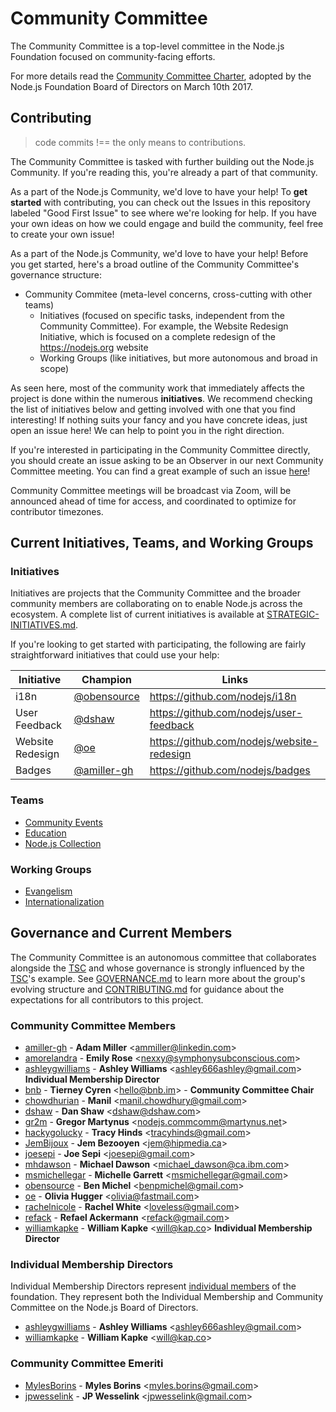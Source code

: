 # Community Committee

The Community Committee is a top-level committee in the Node.js Foundation focused on community-facing efforts.

For more details read the [Community Committee Charter](https://github.com/nodejs/community-committee/blob/master/GOVERNANCE.md), adopted by the Node.js Foundation Board of Directors on March 10th 2017.

## Contributing
> code commits !== the only means to contributions.

The Community Committee is tasked with further building out the Node.js Community. If you're reading this, you're already a part of that community.

As a part of the Node.js Community, we'd love to have your help! To **get started** with contributing, you can check out the Issues in this repository labeled "Good First Issue" to see where we're looking for help. If you have your own ideas on how we could engage and build the community, feel free to create your own issue!

As a part of the Node.js Community, we'd love to have your help! Before you get started, here's a broad outline of the Community Committee's governance structure:

- Community Commitee (meta-level concerns, cross-cutting with other teams)
  - Initiatives (focused on specific tasks, independent from the Community Committee). For example, the Website Redesign Initiative, which is focused on a complete redesign of the https://nodejs.org website
  - Working Groups (like initiatives, but more autonomous and broad in scope)

As seen here, most of the community work that immediately affects the project is done within the numerous __initiatives__. We recommend checking the list of initiatives below and getting involved with one that you find interesting! If nothing suits your fancy and you have concrete ideas, just open an issue here! We can help to point you in the right direction.

If you're interested in participating in the Community Committee directly, you should create an issue asking to be an Observer in our next Community Committee meeting. You can find a great example of such an issue [here](https://github.com/nodejs/community-committee/issues/142)!

Community Committee meetings will be broadcast via Zoom, will be announced ahead of time for access, and coordinated to optimize for contributor timezones.

## Current Initiatives, Teams, and Working Groups

### Initiatives
Initiatives are projects that the Community Committee and the broader community members are collaborating on to enable Node.js across the ecosystem. A complete list of current initiatives is available at [STRATEGIC-INITIATIVES.md](./STRATEGIC-INITIATIVES.md).

If you're looking to get started with participating, the following are fairly straightforward initiatives that could use your help:

| Initiative         | Champion                                     | Links                                                            |
|--------------------|----------------------------------------------|------------------------------------------------------------------|
| i18n               | [@obensource](https://github.com/obensource) | https://github.com/nodejs/i18n                                   |
| User Feedback      | [@dshaw](https://github.com/dshaw)           | https://github.com/nodejs/user-feedback                          |
| Website Redesign   | [@oe](https://github.com/oe)                 | https://github.com/nodejs/website-redesign                       |
| Badges             | [@amiller-gh](https://github.com/amiller-gh) | https://github.com/nodejs/badges


### Teams
- [Community Events](https://github.com/nodejs/community-events)
- [Education](https://github.com/nodejs/education)
- [Node.js Collection](https://github.com/nodejs/nodejs-collection)

### Working Groups
- [Evangelism](https://github.com/nodejs/evangelism)
- [Internationalization](https://github.com/nodejs/i18n)

## Governance and Current Members

The Community Committee is an autonomous committee that collaborates alongside the [TSC](https://github.com/nodejs/TSC) and whose governance is strongly influenced by the [TSC](https://github.com/nodejs/TSC)'s example. See [GOVERNANCE.md](./GOVERNANCE.md) to learn more about the group's evolving structure and [CONTRIBUTING.md](./CONTRIBUTING.md) for guidance about the expectations for all contributors to this project.

### Community Committee Members
* [amiller-gh](https://github.com/amiller-gh) - **Adam Miller** &lt;ammiller@linkedin.com&gt;
* [amorelandra](https://github.com/Amorelandra) - **Emily Rose** &lt;nexxy@symphonysubconscious.com&gt;
* [ashleygwilliams](https://github.com/ashleygwilliams) - **Ashley Williams** &lt;ashley666ashley@gmail.com&gt; **Individual Membership Director**
* [bnb](https://github.com/bnb) - **Tierney Cyren** &lt;hello@bnb.im&gt; - **Community Committee Chair**
* [chowdhurian](https://github.com/chowdhurian) - **Manil** &lt;manil.chowdhury@gmail.com&gt;
* [dshaw](https://github.com/dshaw) - **Dan Shaw** &lt;dshaw@dshaw.com&gt;
* [gr2m](https://github.com/gr2m) - **Gregor Martynus** &lt;nodejs.commcomm@martynus.net&gt;
* [hackygolucky](https://github.com/hackygolucky) - **Tracy Hinds** &lt;tracyhinds@gmail.com&gt;
* [JemBijoux](https://github.com/JemBijoux) - **Jem Bezooyen** &lt;jem@hipmedia.ca&gt;
* [joesepi](https://github.com/joesepi) - **Joe Sepi** &lt;joesepi@gmail.com&gt;
* [mhdawson](https://github.com/mhdawson) - **Michael Dawson** &lt;michael_dawson@ca.ibm.com&gt;
* [msmichellegar](https://github.com/msmichellegar) - **Michelle Garrett** &lt;msmichellegar@gmail.com&gt;
* [obensource](https://github.com/obensource) - **Ben Michel** &lt;benpmichel@gmail.com&gt;
* [oe](https://github.com/oe) - **Olivia Hugger** &lt;olivia@fastmail.com&gt;
* [rachelnicole](https://github.com/rachelnicole) - **Rachel White** &lt;loveless@gmail.com&gt;
* [refack](https://github.com/refack) - **Refael Ackermann** &lt;refack@gmail.com&gt;
* [williamkapke](https://github.com/williamkapke) - **William Kapke** &lt;will@kap.co&gt; **Individual Membership Director**


### Individual Membership Directors
Individual Membership Directors represent [individual members](https://nodejs.org/en/foundation/members) of the foundation. They represent both the Individual Membership and Community Committee on the Node.js Board of Directors.

* [ashleygwilliams](https://github.com/ashleygwilliams) - **Ashley Williams** &lt;ashley666ashley@gmail.com&gt;
* [williamkapke](https://github.com/williamkapke) - **William Kapke** &lt;will@kap.co&gt;

### Community Committee Emeriti
* [MylesBorins](https://github.com/MylesBorins) - **Myles Borins** &lt;myles.borins@gmail.com&gt;
* [jpwesselink](https://github.com/jpwesselink) - **JP Wesselink** &lt;jpwesselink@gmail.com&gt;
